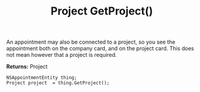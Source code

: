 ﻿---
uid: crmscript_ref_NSAppointmentEntity_GetProject
title: Project GetProject()
intellisense: NSAppointmentEntity.GetProject
keywords: NSAppointmentEntity, GetProject
so.topic: reference
---

An appointment may also be connected to a project, so you see the appointment both on the company card, and on the project card. This does not mean however that a project is required.

**Returns:** Project


```crmscript
NSAppointmentEntity thing;
Project project  = thing.GetProject();
```


